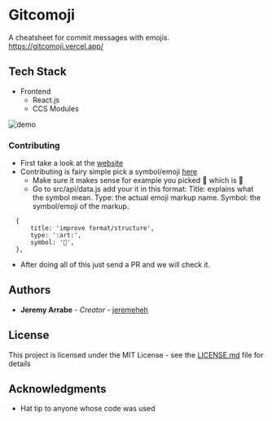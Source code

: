 # Gitcomoji

A cheatsheet for commit messages with emojis.
https://gitcomoji.vercel.app/

## Tech Stack

- Frontend
  - React.js
  - CCS Modules

![demo](assets/demo.gif)

### Contributing

- First take a look at the [website](https://gitcomoji.vercel.app/)
- Contributing is fairy simple pick a symbol/emoji [here](https://gist.github.com/rxaviers/7360908)
  - Make sure it makes sense for example you picked 🎨 which is :art:
  - Go to src/api/data.js add your it in this format:
    Title: explains what the symbol mean.
    Type: the actual emoji markup name.
    Symbol: the symbol/emoji of the markup.

```
  {
      title: 'improve format/structure',
      type: ':art:',
      symbol: '🎨',
  },
```

- After doing all of this just send a PR and we will check it.

## Authors

- **Jeremy Arrabe** - _Creator_ - [jeremeheh](https://github.com/jeremeheh)

## License

This project is licensed under the MIT License - see the [LICENSE.md](LICENSE.md) file for details

## Acknowledgments

- Hat tip to anyone whose code was used
